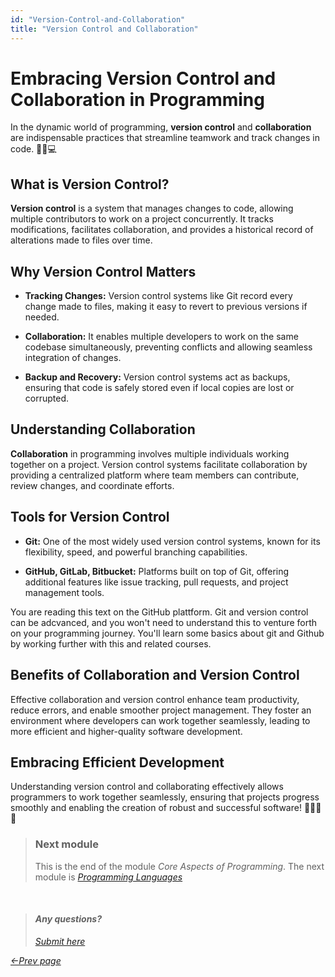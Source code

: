 ```yaml
---
id: "Version-Control-and-Collaboration"
title: "Version Control and Collaboration"
---
```


# Embracing Version Control and Collaboration in Programming

In the dynamic world of programming, **version control** and **collaboration** are indispensable practices that streamline teamwork and track changes in code. 🤝🔗💻

## What is Version Control?

**Version control** is a system that manages changes to code, allowing multiple contributors to work on a project concurrently. It tracks modifications, facilitates collaboration, and provides a historical record of alterations made to files over time.

## Why Version Control Matters

- **Tracking Changes:** Version control systems like Git record every change made to files, making it easy to revert to previous versions if needed.
  
- **Collaboration:** It enables multiple developers to work on the same codebase simultaneously, preventing conflicts and allowing seamless integration of changes.

- **Backup and Recovery:** Version control systems act as backups, ensuring that code is safely stored even if local copies are lost or corrupted.

## Understanding Collaboration

**Collaboration** in programming involves multiple individuals working together on a project. Version control systems facilitate collaboration by providing a centralized platform where team members can contribute, review changes, and coordinate efforts.

## Tools for Version Control

- **Git:** One of the most widely used version control systems, known for its flexibility, speed, and powerful branching capabilities.
  
- **GitHub, GitLab, Bitbucket:** Platforms built on top of Git, offering additional features like issue tracking, pull requests, and project management tools.

You are reading this text on the GitHub plattform. Git and version control can be adcvanced, and you won't need to understand this to venture forth on your programming journey. You'll learn some basics about git and Github by working further with this and related courses. 

## Benefits of Collaboration and Version Control

Effective collaboration and version control enhance team productivity, reduce errors, and enable smoother project management. They foster an environment where developers can work together seamlessly, leading to more efficient and higher-quality software development.

## Embracing Efficient Development

Understanding version control and collaborating effectively allows programmers to work together seamlessly, ensuring that projects progress smoothly and enabling the creation of robust and successful software! 🚀👨‍💻🌐


> ### Next module
> This is the end of the module *Core Aspects of Programming*.
> The next module is *[Programming Languages](/Docs/02_Programming-Languages.md)*


&nbsp;
> #### *Any questions?*
> *[Submit here](https://github.com/bjafl-sps/PROG-101/discussions/new?category=q-a&labels=question%20about%20course%20material&title=%23INSERT_TITLE%23%20(from%2010_Version-Control-and-Collaboration.md))*
&nbsp;

*[&larr;Prev page](09_Object-Oriented-Programming.md)* 